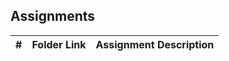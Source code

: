 ##  Assignments

|   #   | Folder Link | Assignment Description |
| :---: | ----------- | ---------------------- |
